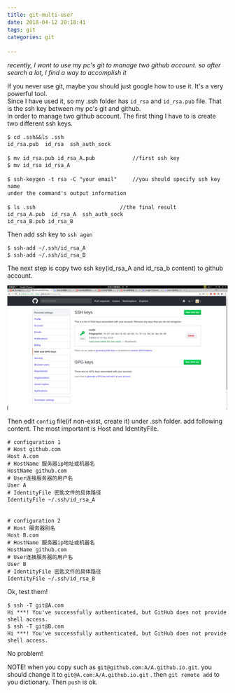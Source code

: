 ```yaml
---
title: git-multi-user
date: 2018-04-12 20:18:41
tags: git
categories: git

---
```


*recently, I want to use my pc's git to manage two github account. so after search a lot, I find a way to accomplish it*  

If you never use git, maybe you should just google how to use it. It's a very powerful tool.  
Since I have used it, so my .ssh folder has `id_rsa` and `id_rsa.pub` file. That is the ssh key between my pc's git and github.  
In order to manage two github account. The first thing I have to is create two different ssh keys.  

```shell
$ cd .ssh&&ls .ssh
id_rsa.pub  id_rsa  ssh_auth_sock

$ mv id_rsa.pub id_rsa_A.pub  			//first ssh key 
$ mv id_rsa id_rsa_A

$ ssh-keygen -t rsa -C "your email"		//you should specify ssh key name 
under the command's output information

$ ls .ssh							//the final result
id_rsa_A.pub  id_rsa_A  ssh_auth_sock
id_rsa_B.pub id_rsa_B

```

Then add ssh key to `ssh agen`  
```shell
$ ssh-add ~/.ssh/id_rsa_A
$ ssh-add ~/.ssh/id_rsa_B

```
The next step is copy two ssh key(id_rsa_A and id_rsa_b content) to github account.  

![](git-multi-user/git-multi-user.png)  

Then edit `config` file(if non-exist, create it) under .ssh folder. add following content. The most important is Host and IdentityFile.  

```
# configuration 1  
# Host github.com      
Host A.com  
# HostName 服务器ip地址或机器名  
HostName github.com  
# User连接服务器的用户名  
User A  
# IdentityFile 密匙文件的具体路径  
IdentityFile ~/.ssh/id_rsa_A
  
  
# configuration 2 
# Host 服务器别名  
Host B.com  
# HostName 服务器ip地址或机器名  
HostName github.com  
# User连接服务器的用户名  
User B  
# IdentityFile 密匙文件的具体路径  
IdentityFile ~/.ssh/id_rsa_B

```
Ok, test them!
```shell
$ ssh -T git@A.com
Hi ***! You've successfully authenticated, but GitHub does not provide shell access.
$ ssh -T git@B.com
Hi ***! You've successfully authenticated, but GitHub does not provide shell access.
```
No problem!  

NOTE! when you copy such as ` git@github.com:A/A.github.io.git `. you should change it to ` git@A.com:A/A.github.io.git ` . then ` git remote add ` to you dictionary. Then ` push ` is ok. 


